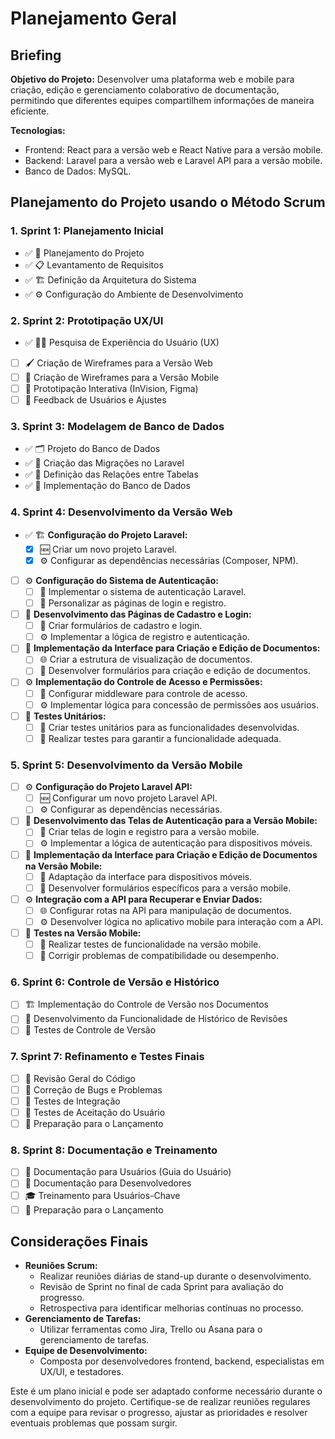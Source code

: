# Planejamento Geral

## Briefing

**Objetivo do Projeto:**
Desenvolver uma plataforma web e mobile para criação, edição e gerenciamento colaborativo de documentação, permitindo que diferentes equipes compartilhem informações de maneira eficiente.

**Tecnologias:**

- Frontend: React para a versão web e React Native para a versão mobile.
- Backend: Laravel para a versão web e Laravel API para a versão mobile.
- Banco de Dados: MySQL.

## Planejamento do Projeto usando o Método Scrum

### 1. Sprint 1: Planejamento Inicial

- ✅ 📅 Planejamento do Projeto
- ✅ 📋 Levantamento de Requisitos
- ✅ 🏗️ Definição da Arquitetura do Sistema
- ✅ ⚙️ Configuração do Ambiente de Desenvolvimento

### 2. Sprint 2: Prototipação UX/UI

- ✅ 🕵️‍♂️ Pesquisa de Experiência do Usuário (UX)
- [ ] 🖌️ Criação de Wireframes para a Versão Web
- [ ] 📱 Criação de Wireframes para a Versão Mobile
- [ ] 🔄 Prototipação Interativa (InVision, Figma)
- [ ] 🔄 Feedback de Usuários e Ajustes

### 3. Sprint 3: Modelagem de Banco de Dados

- ✅ 🗂️ Projeto do Banco de Dados
- ✅ 📂 Criação das Migrações no Laravel
- ✅ 🔄 Definição das Relações entre Tabelas
- ✅ 🏦 Implementação do Banco de Dados

### 4. Sprint 4: Desenvolvimento da Versão Web

- ✅ 🏗️ **Configuração do Projeto Laravel:**
  - [x] 🆕 Criar um novo projeto Laravel.
  - [x] ⚙️ Configurar as dependências necessárias (Composer, NPM).
- [ ] ⚙️ **Configuração do Sistema de Autenticação:**
  - [ ] 🔐 Implementar o sistema de autenticação Laravel.
  - [ ] 🎨 Personalizar as páginas de login e registro.
- [ ] 📝 **Desenvolvimento das Páginas de Cadastro e Login:**
  - [ ] 📑 Criar formulários de cadastro e login.
  - [ ] ⚙️ Implementar a lógica de registro e autenticação.
- [ ] 🎨 **Implementação da Interface para Criação e Edição de Documentos:**
  - [ ] 🌐 Criar a estrutura de visualização de documentos.
  - [ ] 📝 Desenvolver formulários para criação e edição de documentos.
- [ ] ⚙️ **Implementação do Controle de Acesso e Permissões:**
  - [ ] 🔐 Configurar middleware para controle de acesso.
  - [ ] ⚙️ Implementar lógica para concessão de permissões aos usuários.
- [ ] 🧪 **Testes Unitários:**
  - [ ] 🧪 Criar testes unitários para as funcionalidades desenvolvidas.
  - [ ] 🧪 Realizar testes para garantir a funcionalidade adequada.

### 5. Sprint 5: Desenvolvimento da Versão Mobile

- [ ] ⚙️ **Configuração do Projeto Laravel API:**
  - [ ] 🆕 Configurar um novo projeto Laravel API.
  - [ ] ⚙️ Configurar as dependências necessárias.
- [ ] 📱 **Desenvolvimento das Telas de Autenticação para a Versão Mobile:**
  - [ ] 🔐 Criar telas de login e registro para a versão mobile.
  - [ ] ⚙️ Implementar a lógica de autenticação para dispositivos móveis.
- [ ] 🎨 **Implementação da Interface para Criação e Edição de Documentos na Versão Mobile:**
  - [ ] 🔄 Adaptação da interface para dispositivos móveis.
  - [ ] 📝 Desenvolver formulários específicos para a versão mobile.
- [ ] ⚙️ **Integração com a API para Recuperar e Enviar Dados:**
  - [ ] 🌐 Configurar rotas na API para manipulação de documentos.
  - [ ] ⚙️ Desenvolver lógica no aplicativo mobile para interação com a API.
- [ ] 🧪 **Testes na Versão Mobile:**
  - [ ] 🧪 Realizar testes de funcionalidade na versão mobile.
  - [ ] 🧪 Corrigir problemas de compatibilidade ou desempenho.

### 6. Sprint 6: Controle de Versão e Histórico

- [ ] 🏗️ Implementação do Controle de Versão nos Documentos
- [ ] 🔄 Desenvolvimento da Funcionalidade de Histórico de Revisões
- [ ] 🧪 Testes de Controle de Versão

### 7. Sprint 7: Refinamento e Testes Finais

- [ ] 🔄 Revisão Geral do Código
- [ ] 🐞 Correção de Bugs e Problemas
- [ ] 🧪 Testes de Integração
- [ ] 🧪 Testes de Aceitação do Usuário
- [ ] 🚀 Preparação para o Lançamento

### 8. Sprint 8: Documentação e Treinamento

- [ ] 📘 Documentação para Usuários (Guia do Usuário)
- [ ] 📘 Documentação para Desenvolvedores
- [ ] 🎓 Treinamento para Usuários-Chave
- [ ] 🚀 Preparação para o Lançamento

## Considerações Finais

- **Reuniões Scrum:**
  - Realizar reuniões diárias de stand-up durante o desenvolvimento.
  - Revisão de Sprint no final de cada Sprint para avaliação do progresso.
  - Retrospectiva para identificar melhorias contínuas no processo.
- **Gerenciamento de Tarefas:**
  - Utilizar ferramentas como Jira, Trello ou Asana para o gerenciamento de tarefas.
- **Equipe de Desenvolvimento:**
  - Composta por desenvolvedores frontend, backend, especialistas em UX/UI, e testadores.

Este é um plano inicial e pode ser adaptado conforme necessário durante o desenvolvimento do projeto. Certifique-se de realizar reuniões regulares com a equipe para revisar o progresso, ajustar as prioridades e resolver eventuais problemas que possam surgir.

